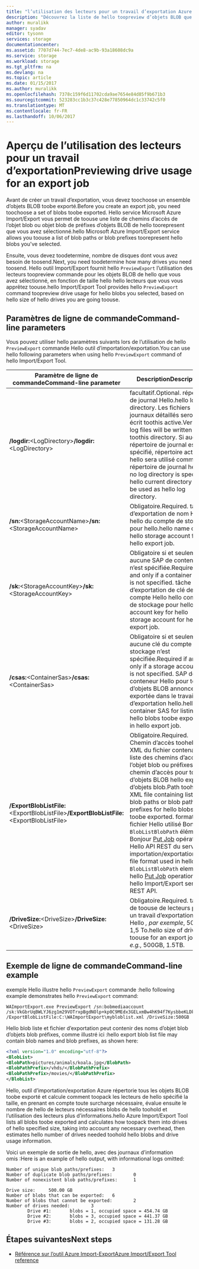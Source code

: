 ```yaml
---
title: "l’utilisation des lecteurs pour un travail d’exportation Azure Import/Export - v1 aaaPreviewing | Documents Microsoft"
description: "Découvrez la liste de hello toopreview d’objets BLOB que vous avez sélectionné pour un travail d’exportation dans le service d’importation/exportation Azure hello."
author: muralikk
manager: syadav
editor: tysonn
services: storage
documentationcenter: 
ms.assetid: 7707d744-7ec7-4de8-ac9b-93a18608dc9a
ms.service: storage
ms.workload: storage
ms.tgt_pltfrm: na
ms.devlang: na
ms.topic: article
ms.date: 01/15/2017
ms.author: muralikk
ms.openlocfilehash: 7378c159f6d11702cda9ae7654e84d85f9b671b3
ms.sourcegitcommit: 523283cc1b3c37c428e77850964dc1c33742c5f0
ms.translationtype: MT
ms.contentlocale: fr-FR
ms.lasthandoff: 10/06/2017
---
```

# <a name="previewing-drive-usage-for-an-export-job"></a><span data-ttu-id="8f32f-103">Aperçu de l’utilisation des lecteurs pour un travail d’exportation</span><span class="sxs-lookup"><span data-stu-id="8f32f-103">Previewing drive usage for an export job</span></span>
<span data-ttu-id="8f32f-104">Avant de créer un travail d’exportation, vous devez toochoose un ensemble d’objets BLOB toobe exporté.</span><span class="sxs-lookup"><span data-stu-id="8f32f-104">Before you create an export job, you need toochoose a set of blobs toobe exported.</span></span> <span data-ttu-id="8f32f-105">Hello service Microsoft Azure Import/Export vous permet de toouse une liste de chemins d’accès de l’objet blob ou objet blob de préfixes d’objets BLOB de hello toorepresent que vous avez sélectionné.</span><span class="sxs-lookup"><span data-stu-id="8f32f-105">hello Microsoft Azure Import/Export service allows you toouse a list of blob paths or blob prefixes toorepresent hello blobs you've selected.</span></span>  
  
<span data-ttu-id="8f32f-106">Ensuite, vous devez toodetermine, nombre de disques dont vous avez besoin de toosend.</span><span class="sxs-lookup"><span data-stu-id="8f32f-106">Next, you need toodetermine how many drives you need toosend.</span></span> <span data-ttu-id="8f32f-107">Hello outil Import/Export fournit hello `PreviewExport` l’utilisation des lecteurs toopreview commande pour les objets BLOB de hello que vous avez sélectionné, en fonction de taille hello hello lecteurs que vous vous apprêtez toouse.</span><span class="sxs-lookup"><span data-stu-id="8f32f-107">hello Import/Export Tool provides hello `PreviewExport` command toopreview drive usage for hello blobs you selected, based on hello size of hello drives you are going toouse.</span></span>

## <a name="command-line-parameters"></a><span data-ttu-id="8f32f-108">Paramètres de ligne de commande</span><span class="sxs-lookup"><span data-stu-id="8f32f-108">Command-line parameters</span></span>

<span data-ttu-id="8f32f-109">Vous pouvez utiliser hello paramètres suivants lors de l’utilisation de hello `PreviewExport` commande Hello outil d’importation/exportation.</span><span class="sxs-lookup"><span data-stu-id="8f32f-109">You can use hello following parameters when using hello `PreviewExport` command of hello Import/Export Tool.</span></span>

|<span data-ttu-id="8f32f-110">Paramètre de ligne de commande</span><span class="sxs-lookup"><span data-stu-id="8f32f-110">Command-line parameter</span></span>|<span data-ttu-id="8f32f-111">Description</span><span class="sxs-lookup"><span data-stu-id="8f32f-111">Description</span></span>|  
|--------------------------|-----------------|  
|<span data-ttu-id="8f32f-112">**/logdir:**&lt;LogDirectory\></span><span class="sxs-lookup"><span data-stu-id="8f32f-112">**/logdir:**<LogDirectory\></span></span>|<span data-ttu-id="8f32f-113">facultatif.</span><span class="sxs-lookup"><span data-stu-id="8f32f-113">Optional.</span></span> <span data-ttu-id="8f32f-114">répertoire de journal Hello.</span><span class="sxs-lookup"><span data-stu-id="8f32f-114">hello log directory.</span></span> <span data-ttu-id="8f32f-115">Les fichiers journaux détaillés seront écrit toothis active.</span><span class="sxs-lookup"><span data-stu-id="8f32f-115">Verbose log files will be written toothis directory.</span></span> <span data-ttu-id="8f32f-116">Si aucun répertoire de journal est spécifié, répertoire actuel de hello sera utilisé comme répertoire de journal hello.</span><span class="sxs-lookup"><span data-stu-id="8f32f-116">If no log directory is specified, hello current directory will be used as hello log directory.</span></span>|  
|<span data-ttu-id="8f32f-117">**/sn:**&lt;StorageAccountName\></span><span class="sxs-lookup"><span data-stu-id="8f32f-117">**/sn:**<StorageAccountName\></span></span>|<span data-ttu-id="8f32f-118">Obligatoire.</span><span class="sxs-lookup"><span data-stu-id="8f32f-118">Required.</span></span> <span data-ttu-id="8f32f-119">tâche d’exportation de nom Hello hello du compte de stockage pour hello.</span><span class="sxs-lookup"><span data-stu-id="8f32f-119">hello name of hello storage account for hello export job.</span></span>|  
|<span data-ttu-id="8f32f-120">**/sk:**&lt;StorageAccountKey\></span><span class="sxs-lookup"><span data-stu-id="8f32f-120">**/sk:**<StorageAccountKey\></span></span>|<span data-ttu-id="8f32f-121">Obligatoire si et seulement si aucune SAP de conteneur n’est spécifiée.</span><span class="sxs-lookup"><span data-stu-id="8f32f-121">Required if and only if a container SAS is not specified.</span></span> <span data-ttu-id="8f32f-122">tâche d’exportation de clé de compte Hello hello compte de stockage pour hello.</span><span class="sxs-lookup"><span data-stu-id="8f32f-122">hello account key for hello storage account for hello export job.</span></span>|  
|<span data-ttu-id="8f32f-123">**/csas:**&lt;ContainerSas\></span><span class="sxs-lookup"><span data-stu-id="8f32f-123">**/csas:**<ContainerSas\></span></span>|<span data-ttu-id="8f32f-124">Obligatoire si et seulement si aucune clé du compte de stockage n’est spécifiée.</span><span class="sxs-lookup"><span data-stu-id="8f32f-124">Required if and only if a storage account key is not specified.</span></span> <span data-ttu-id="8f32f-125">SAP de conteneur Hello pour toobe d’objets BLOB annonce hello exportée dans le travail d’exportation hello.</span><span class="sxs-lookup"><span data-stu-id="8f32f-125">hello container SAS for listing hello blobs toobe exported in hello export job.</span></span>|  
|<span data-ttu-id="8f32f-126">**/ExportBlobListFile:**&lt;ExportBlobListFile\></span><span class="sxs-lookup"><span data-stu-id="8f32f-126">**/ExportBlobListFile:**<ExportBlobListFile\></span></span>|<span data-ttu-id="8f32f-127">Obligatoire.</span><span class="sxs-lookup"><span data-stu-id="8f32f-127">Required.</span></span> <span data-ttu-id="8f32f-128">Chemin d’accès toohello XML du fichier contenant la liste des chemins d’accès de l’objet blob ou préfixes de chemin d’accès pour toobe d’objets BLOB hello exportée d’objets blob.</span><span class="sxs-lookup"><span data-stu-id="8f32f-128">Path toohello XML file containing list of blob paths or blob path prefixes for hello blobs toobe exported.</span></span> <span data-ttu-id="8f32f-129">format de fichier Hello utilisé Bonjour `BlobListBlobPath` élément Bonjour [Put Job](/rest/api/storageimportexport/jobs#Jobs_CreateOrUpdate) opération Hello API REST du service importation/exportation.</span><span class="sxs-lookup"><span data-stu-id="8f32f-129">hello file format used in hello `BlobListBlobPath` element in hello [Put Job](/rest/api/storageimportexport/jobs#Jobs_CreateOrUpdate) operation of hello Import/Export service REST API.</span></span>|  
|<span data-ttu-id="8f32f-130">**/DriveSize:**&lt;DriveSize\></span><span class="sxs-lookup"><span data-stu-id="8f32f-130">**/DriveSize:**<DriveSize\></span></span>|<span data-ttu-id="8f32f-131">Obligatoire.</span><span class="sxs-lookup"><span data-stu-id="8f32f-131">Required.</span></span> <span data-ttu-id="8f32f-132">taille de toouse de lecteurs pour un travail d’exportation, de Hello *, par exemple*, 500 Go, 1,5 To.</span><span class="sxs-lookup"><span data-stu-id="8f32f-132">hello size of drives toouse for an export job, *e.g.*, 500GB, 1.5TB.</span></span>|  

## <a name="command-line-example"></a><span data-ttu-id="8f32f-133">Exemple de ligne de commande</span><span class="sxs-lookup"><span data-stu-id="8f32f-133">Command-line example</span></span>

<span data-ttu-id="8f32f-134">exemple Hello illustre hello `PreviewExport` commande :</span><span class="sxs-lookup"><span data-stu-id="8f32f-134">hello following example demonstrates hello `PreviewExport` command:</span></span>  
  
```  
WAImportExport.exe PreviewExport /sn:bobmediaaccount /sk:VkGbrUqBWLYJ6zg1m29VOTrxpBgdNOlp+kp0C9MEdx3GELxmBw4hK94f7KysbbeKLDksg7VoN1W/a5UuM2zNgQ== /ExportBlobListFile:C:\WAImportExport\mybloblist.xml /DriveSize:500GB    
```  
  
<span data-ttu-id="8f32f-135">Hello blob liste et fichier d’exportation peut contenir des noms d’objet blob d’objets blob préfixes, comme illustré ici :</span><span class="sxs-lookup"><span data-stu-id="8f32f-135">hello export blob list file may contain blob names and blob prefixes, as shown here:</span></span>  
  
```xml 
<?xml version="1.0" encoding="utf-8"?>  
<BlobList>  
<BlobPath>pictures/animals/koala.jpg</BlobPath>  
<BlobPathPrefix>/vhds/</BlobPathPrefix>  
<BlobPathPrefix>/movies/</BlobPathPrefix>  
</BlobList>  
```

<span data-ttu-id="8f32f-136">Hello, outil d’importation/exportation Azure répertorie tous les objets BLOB toobe exporté et calcule comment toopack les lecteurs de hello spécifié la taille, en prenant en compte toute surcharge nécessaire, évalue ensuite le nombre de hello de lecteurs nécessaires blobs de hello toohold et l’utilisation des lecteurs plus d’informations.</span><span class="sxs-lookup"><span data-stu-id="8f32f-136">hello Azure Import/Export Tool lists all blobs toobe exported and calculates how toopack them into drives of hello specified size, taking into account any necessary overhead, then estimates hello number of drives needed toohold hello blobs and drive usage information.</span></span>  
  
<span data-ttu-id="8f32f-137">Voici un exemple de sortie de hello, avec des journaux d’information omis :</span><span class="sxs-lookup"><span data-stu-id="8f32f-137">Here is an example of hello output, with informational logs omitted:</span></span>  
  
```  
Number of unique blob paths/prefixes:   3  
Number of duplicate blob paths/prefixes:        0  
Number of nonexistent blob paths/prefixes:      1  
  
Drive size:     500.00 GB  
Number of blobs that can be exported:   6  
Number of blobs that cannot be exported:        2  
Number of drives needed:        3  
        Drive #1:       blobs = 1, occupied space = 454.74 GB  
        Drive #2:       blobs = 3, occupied space = 441.37 GB  
        Drive #3:       blobs = 2, occupied space = 131.28 GB    
```  
  
## <a name="next-steps"></a><span data-ttu-id="8f32f-138">Étapes suivantes</span><span class="sxs-lookup"><span data-stu-id="8f32f-138">Next steps</span></span>

* [<span data-ttu-id="8f32f-139">Référence sur l’outil Azure Import-Export</span><span class="sxs-lookup"><span data-stu-id="8f32f-139">Azure Import/Export Tool reference</span></span>](../storage-import-export-tool-how-to-v1.md)
